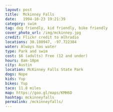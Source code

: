 ```yaml
---
layout: post
title:  Mckinney Falls
date:   1994-10-23 19:21:39
category: swim
tag: dog friendly, kid friendly, bike friendly
cover_photo_url: /img/mckinney.jpg
credit: Flickr credit to mlhradio
locations: 30.180947, -97.722384
water: Always has water
type: Park and swim 
cost: $6 (adults) Free (12 and under)
hours: 8am-10pm
city: Austin
location: McKinney Falls State Park
dogs: Nope
kids: Yup
bikes: Yup
taco: 11.8 miles
map: https://goo.gl/maps/KMH6D
hashtag: mckinneyfalls
permalink: /mckinneyfalls/
---
```



